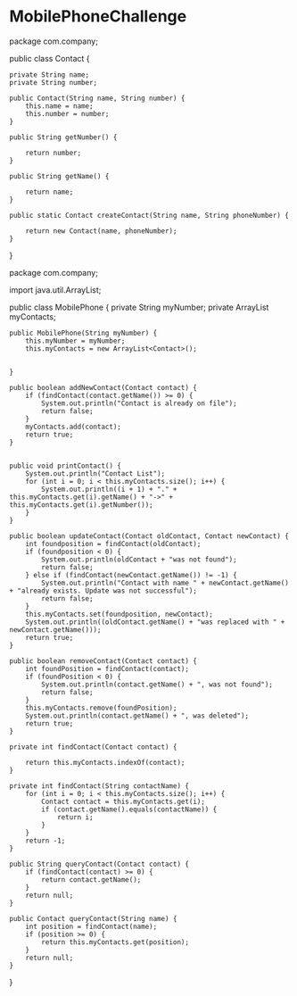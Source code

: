# MobilePhoneChallenge
package com.company;


public class Contact {

    private String name;
    private String number;

    public Contact(String name, String number) {
        this.name = name;
        this.number = number;
    }

    public String getNumber() {

        return number;
    }

    public String getName() {

        return name;
    }

    public static Contact createContact(String name, String phoneNumber) {

        return new Contact(name, phoneNumber);
    }

}

package com.company;

import java.util.ArrayList;

public class MobilePhone {
    private String myNumber;
    private ArrayList<Contact> myContacts;

    public MobilePhone(String myNumber) {
        this.myNumber = myNumber;
        this.myContacts = new ArrayList<Contact>();


    }

    public boolean addNewContact(Contact contact) {
        if (findContact(contact.getName()) >= 0) {
            System.out.println("Contact is already on file");
            return false;
        }
        myContacts.add(contact);
        return true;
    }


    public void printContact() {
        System.out.println("Contact List");
        for (int i = 0; i < this.myContacts.size(); i++) {
            System.out.println((i + 1) + "." + this.myContacts.get(i).getName() + "->" + this.myContacts.get(i).getNumber());
        }
    }

    public boolean updateContact(Contact oldContact, Contact newContact) {
        int foundposition = findContact(oldContact);
        if (foundposition < 0) {
            System.out.println(oldContact + "was not found");
            return false;
        } else if (findContact(newContact.getName()) != -1) {
            System.out.println("Contact with name " + newContact.getName() + "already exists. Update was not successful");
            return false;
        }
        this.myContacts.set(foundposition, newContact);
        System.out.println((oldContact.getName() + "was replaced with " + newContact.getName()));
        return true;
    }

    public boolean removeContact(Contact contact) {
        int foundPosition = findContact(contact);
        if (foundPosition < 0) {
            System.out.println(contact.getName() + ", was not found");
            return false;
        }
        this.myContacts.remove(foundPosition);
        System.out.println(contact.getName() + ", was deleted");
        return true;
    }

    private int findContact(Contact contact) {

        return this.myContacts.indexOf(contact);
    }

    private int findContact(String contactName) {
        for (int i = 0; i < this.myContacts.size(); i++) {
            Contact contact = this.myContacts.get(i);
            if (contact.getName().equals(contactName)) {
                return i;
            }
        }
        return -1;
    }

    public String queryContact(Contact contact) {
        if (findContact(contact) >= 0) {
            return contact.getName();
        }
        return null;
    }

    public Contact queryContact(String name) {
        int position = findContact(name);
        if (position >= 0) {
            return this.myContacts.get(position);
        }
        return null;
    }
}

